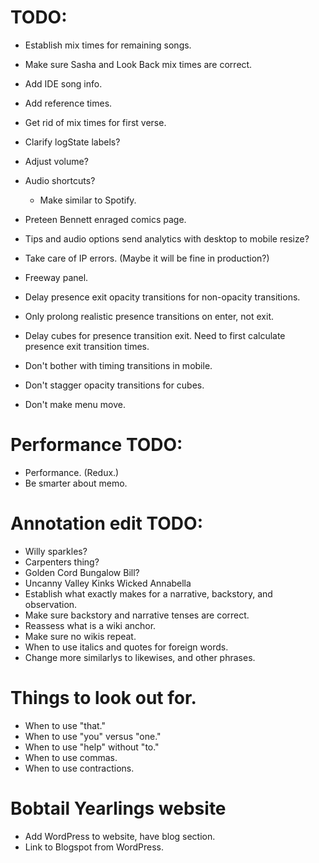 # TODO:
* Establish mix times for remaining songs.
* Make sure Sasha and Look Back mix times are correct.
* Add IDE song info.
* Add reference times.
* Get rid of mix times for first verse.

* Clarify logState labels?
* Adjust volume?
* Audio shortcuts?
    * Make similar to Spotify.
* Preteen Bennett enraged comics page.
* Tips and audio options send analytics with desktop to mobile resize?
* Take care of IP errors. (Maybe it will be fine in production?)
* Freeway panel.
* Delay presence exit opacity transitions for non-opacity transitions.
* Only prolong realistic presence transitions on enter, not exit.
* Delay cubes for presence transition exit. Need to first calculate presence exit transition times.
* Don't bother with timing transitions in mobile.
* Don't stagger opacity transitions for cubes.
* Don't make menu move.

# Performance TODO:
* Performance. (Redux.)
* Be smarter about memo.

# Annotation edit TODO:
* Willy sparkles?
* Carpenters thing?
* Golden Cord Bungalow Bill?
* Uncanny Valley Kinks Wicked Annabella
* Establish what exactly makes for a narrative, backstory, and observation.
* Make sure backstory and narrative tenses are correct.
* Reassess what is a wiki anchor.
* Make sure no wikis repeat.
* When to use italics and quotes for foreign words.
* Change more similarlys to likewises, and other phrases.

# Things to look out for.
* When to use "that."
* When to use "you" versus "one."
* When to use "help" without "to."
* When to use commas.
* When to use contractions.

# Bobtail Yearlings website
* Add WordPress to website, have blog section.
* Link to Blogspot from WordPress.

